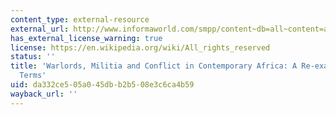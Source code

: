 ```yaml
---
content_type: external-resource
external_url: http://www.informaworld.com/smpp/content~db=all~content=a787278362
has_external_license_warning: true
license: https://en.wikipedia.org/wiki/All_rights_reserved
status: ''
title: 'Warlords, Militia and Conflict in Contemporary Africa: A Re-examination of
  Terms'
uid: da332ce5-05a0-45db-b2b5-08e3c6ca4b59
wayback_url: ''
---
```

